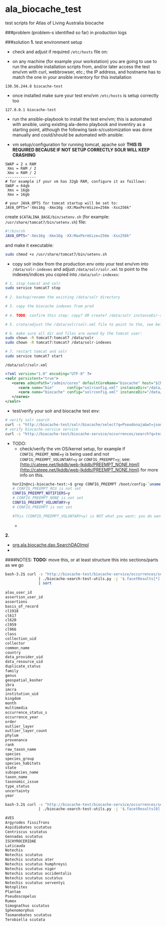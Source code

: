 # ala_biocache_test
test scripts for Atlas of Living Australia biocache

###problem
(problem-s identified so far)
in production logs 

###solution
**1.** test environment setup
* check and adjust if required `/etc/hosts` file on:
 - on any machine (for example your workstation) you are going to use to run the ansible installation scripts from, and/or later access the test env/vm with curl, webbrowser, etc.; the IP address, and hostname has to match the one in your ansible inventory for this installation
  ```
  130.56.244.8 biocache-test
  ```
 - once installed make sure your test env/vm `/etc/hosts` is setup correctly too
  ```
  127.0.0.1 biocache-test
  ```
* run the ansible-playbook to install the test env/vm; this is automated with ansible, using existing ala-demo playbook and inventiry as a starting point, although the following task-s/customization was done manually and could/should be automated with ansible:
 - vm setup/configuration for running tomcat, apache solr **THIS IS REQUIRED BECAUSE IF NOT SETUP CORRECTLY SOLR WILL KEEP CRASHING**
  ```
  SWAP = 2 x RAM
   Xms = RAM / 2
   Xmx = RAM / 2
  --------------
  # for example if your vm has 32gb RAM, configure it as foillows:
  SWAP = 64gb
   Xms = 16gb
   Xmx = 16gb
  
  # your JAVA_OPTS for tomcat startup will be set to:
  JAVA_OPTS="-Xms16g -Xmx16g -XX:MaxPermSize=256m -Xss256k"
  ```
  create `$CATALINA_BASE/bin/setenv.sh` (for example: `/usr/share/tomcat7/bin/setenv.sh`) file:
  ```BASH
  #!/bin/sh
  JAVA_OPTS="-Xms16g -Xmx16g -XX:MaxPermSize=256m -Xss256k"
  
  ```
  and make it executable:
  ```BASH
  sudo chmod +x /usr/share/tomcat7/bin/setenv.sh
  ```
 - copy solr index from the production env onto your test env/vm into `/data/solr-indexes` and adjust `/data/solr/solr.xml` to point to the indexes/indices you copied into `/data/solr-indexes`:
  ```BASH
  # 1. stop tomcat and solr
  sudo service tomcat7 stop
   
  # 2. backup/rename the existing /data/solr directory
  
  # 3. copy the biocache indexes from prod
   
  # 4. TODO: confirm this step: copy? OR create? /data/solr instanceDir-s for each copied index/dataDir
  
  # 5. crate/adjust the /data/solr/solr.xml file to point to the, see bellow

  # 6. make sure all dir and files are owned by the tomcat user:
  sudo chown -R tomcat7:tomcat7 /data/solr
  sudo chown -R tomcat7:tomcat7 /data/solr-indexes
  
  # 7. restart tomcat and solr
  sudo service tomcat7 start
  ```

   `/data/solr/solr.xml`
   ```XML
   <?xml version="1.0" encoding="UTF-8" ?>
   <solr persistent="true">
      <cores adminPath="/admin/cores" defaultCoreName="biocache" host="${host:}" hostPort="${jetty.port:8983}" hostContext="${hostContext:solr}" zkClientTimeout="${zkClientTimeout:15000}">
         <core name="bie"      config="solrconfig.xml" instanceDir="/data/solr/bie/"      schema="schema.xml" dataDir="/data/solr-indexes/bie-03-12-2014"/>
         <core name="biocache" config="solrconfig.xml" instanceDir="/data/solr/biocache/" schema="schema.xml" dataDir="/data/solr-indexes/07-02-2015-07-54"/>
	  </cores>
   </solr>
   ```
  - test/verify your solr and biocache test env:
   ```BASH
   # verify solr search
   curl -s "http://biocache-test/solr/biocache/select?q=Pseudonaja&wt=json" | python -m json.tool | less
   # verify biocache-service service
   curl -s "http://biocache-test/biocache-service/occurrences/search?q=text:Pseudonaja" | python -m json.tool | less
   ```

* TODO:
  - check/verify the vm OS/kernel setup, for example if `CONFIG_PREEMT_NONE=y` is being used and not `CONFIG_PREEMPT_VOLUNTARY=y` or `CONFIG_PREEMPT=y`; see: [http://cateee.net/lkddb/web-lkddb/PREEMPT_NONE.html](http://cateee.net/lkddb/web-lkddb/PREEMPT_NONE.html) for more info on this.
   ```BASH
   hor22n@nci-biocache-test:~$ grep CONFIG_PREEMPT /boot/config-`uname -r`
   # CONFIG_PREEMPT_RCU is not set
   CONFIG_PREEMPT_NOTIFIERS=y
   # CONFIG_PREEMPT_NONE is not set
   CONFIG_PREEMPT_VOLUNTARY=y
   # CONFIG_PREEMPT is not set

   #This (CONFIG_PREEMPT_VOLUNTARY=y) is NOT what you want; you do want: CONFIG_PREEMPT_NONE=y because this is a server env.
   ```
  - 

**2.** 
* [org.ala.biocache.dao.SearchDAOImpl](https://github.com/AtlasOfLivingAustralia/biocache-service/blob/master/src/main/java/au/org/ala/biocache/dao/SearchDAOImpl.java)
* 


####NOTES:
**TODO:** move this, or at least structure this into sections/parts as we go

```BASH
bash-3.2$ curl -s "http://biocache-test/biocache-service/occurrences/search?q=text:scutatus" \
               | ./biocache-search-test-utils.py -j '$.facetResults[*].fieldName' \
			   | sort
			   
alau_user_id
assertion_user_id
assertions
basis_of_record
cl1918
cl617
cl620
cl959
cl966
class
collection_uid
collector
common_name
country
data_provider_uid
data_resource_uid
duplicate_status
family
genus
geospatial_kosher
ibra
imcra
institution_uid
kingdom
month
multimedia
occurrence_status_s
occurrence_year
order
outlier_layer
outlier_layer_count
phylum
provenance
rank
raw_taxon_name
species
species_group
species_habitats
state
subspecies_name
taxon_name
taxonomic_issue
type_status
uncertainty
year
```

```BASH
bash-3.2$ curl -s "http://biocache-test/biocache-service/occurrences/search?q=text:scutatus" \
               | ./biocache-search-test-utils.py -j '$.facetResults[0].fieldResult[*].label'

AVES
Argyrodes fissifrons
Aspidiobates scutatus
Centriscus scutatus
Gennadas scutatus
ISCHYROCERIDAE
Laticauda
Notechis
Notechis scutatus
Notechis scutatus ater
Notechis scutatus humphreysi
Notechis scutatus niger
Notechis scutatus occidentalis
Notechis scutatus scutatus
Notechis scutatus serventyi
Notoplites
Plantae
Pseudoscopelus
Rumex
Simognathus scutatus
Sphenomorphus
Tasmanobates scutatus
Terobiella scutata
```
